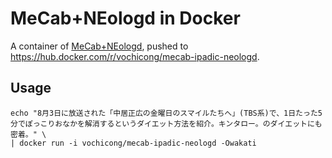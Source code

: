 # MeCab+NEologd in Docker

A container of [MeCab+NEologd](https://github.com/neologd/mecab-ipadic-neologd.git), 
pushed to https://hub.docker.com/r/vochicong/mecab-ipadic-neologd.

## Usage

    echo "8月3日に放送された「中居正広の金曜日のスマイルたちへ」(TBS系)で、1日たった5分でぽっこりおなかを解消するというダイエット方法を紹介。キンタロー。のダイエットにも密着。" \
    | docker run -i vochicong/mecab-ipadic-neologd -Owakati
